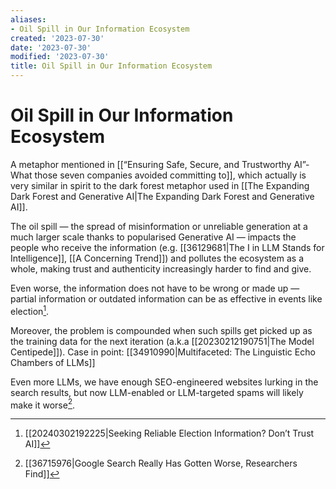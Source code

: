 ```yaml
---
aliases:
- Oil Spill in Our Information Ecosystem
created: '2023-07-30'
date: '2023-07-30'
modified: '2023-07-30'
title: Oil Spill in Our Information Ecosystem
---
```


# Oil Spill in Our Information Ecosystem

A metaphor mentioned in [[“Ensuring Safe, Secure, and Trustworthy AI”- What those seven companies avoided committing to]], which actually is very similar in spirit to the dark forest metaphor used in [[The Expanding Dark Forest and Generative AI|The Expanding Dark Forest and Generative AI]].

The oil spill — the spread of misinformation or unreliable generation at a much larger scale thanks to popularised Generative AI — impacts the people who receive the information (e.g. [[36129681|The I in LLM Stands for Intelligence]], [[A Concerning Trend]]) and pollutes the ecosystem as a whole, making trust and authenticity increasingly harder to find and give.

Even worse, the information does not have to be wrong or made up — partial information or outdated information can be as effective in events like election[^2].

Moreover, the problem is compounded when such spills get picked up as the training data for the next iteration (a.k.a [[20230212190751|The Model Centipede]]). Case in point: [[34910990|Multifaceted: The Linguistic Echo Chambers of LLMs]]

Even more LLMs, we have enough SEO-engineered websites lurking in the search results, but now LLM-enabled or LLM-targeted spams will likely make it worse[^1].

[^1]: [[36715976|Google Search Really Has Gotten Worse, Researchers Find]]
[^2]: [[20240302192225|Seeking Reliable Election Information? Don’t Trust AI]]